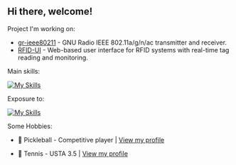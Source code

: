 ## Hi there, welcome!


Project I'm working on: 
- [gr-ieee80211](https://github.com/cloud9477/gr-ieee80211) - GNU Radio IEEE 802.11a/g/n/ac transmitter and receiver.
- [RFID-UI](https://github.com/AmyangXYZ/RFID-UI) - Web-based user interface for RFID systems with real-time tag reading and monitoring.


Main skills:

[![My Skills](https://skillicons.dev/icons?i=py,cpp,c,matlab,linux,raspberrypi,github,bash)](https://skillicons.dev)

Exposure to:

[![My Skills](https://skillicons.dev/icons?i=go,react,vue,css,html)](https://skillicons.dev)


Some Hobbies:

- 🥒 Pickleball - Competitive player | [View my profile](https://pickleball.com/players/natong-lin)
 
- 🎾 Tennis - USTA 3.5 |  [View my profile](https://www.tennisrecord.com/adult/matchhistory.aspx?year=Rating&playername=Natong%20Lin)
